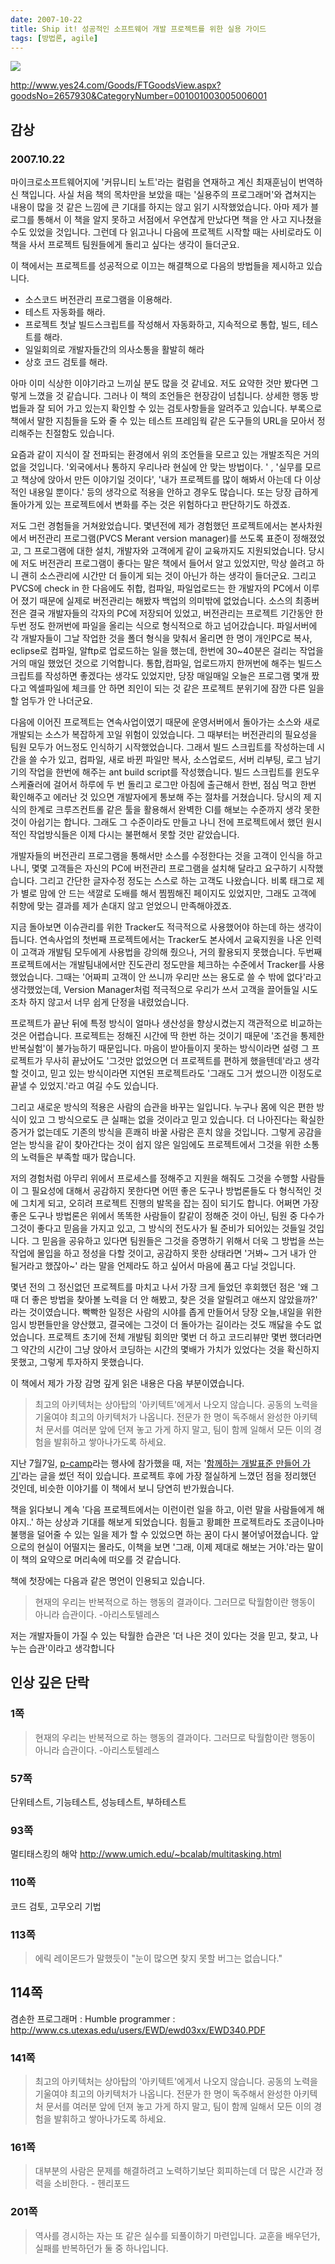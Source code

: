 ```yaml
---
date: 2007-10-22
title: Ship it! 성공적인 소프트웨어 개발 프로젝트를 위한 실용 가이드
tags: [방법론, agile]
---
```


![](https://image.yes24.com/momo/TopCate57/MidCate09/5683498.jpg)

http://www.yes24.com/Goods/FTGoodsView.aspx?goodsNo=2657930&CategoryNumber=001001003005006001

## 감상
### 2007.10.22
 마이크로소프트웨어지에 '커뮤니티 노트'라는 컬럼을 연재하고 계신 최재훈님이 번역하신 책입니다. 사실 처음 책의 목차만을 보았을 때는 '실용주의 프로그래머'와 겹쳐지는 내용이 많을 것 같은 느낌에 큰 기대를 하지는 않고 읽기 시작했었습니다. 아마  제가 블로그를 통해서 이 책을 알지 못하고 서점에서 우연찮게 만났다면 책을 안 사고 지나쳤을 수도 있었을 것입니다. 그런데 다 읽고나니 다음에 프로젝트 시작할 때는 사비로라도 이 책을 사서 프로젝트 팀원들에게 돌리고 싶다는 생각이 들더군요.


이 책에서는 프로젝트를 성공적으로 이끄는 해결책으로 다음의 방법들을 제시하고 있습니다.

- 소스코드 버전관리 프로그램을 이용해라. 
- 테스트 자동화를 해라.
- 프로젝트 첫날 빌드스크립트를 작성해서 자동화하고, 지속적으로 통합, 빌드, 테스트를 해라.
- 일일회의로 개발자들간의 의사소통을 활발히 해라
- 상호 코드 검토를 해라. 


 아마 이미 식상한 이야기라고 느끼실 분도 많을 것 같네요. 저도 요약한 것만 봤다면 그렇게 느꼈을 것 같습니다. 그러나 이 책의 조언들은 현장감이 넘칩니다. 상세한 행동 방법들과 잘 되어 가고 있는지 확인할 수 있는 검토사항들을 알려주고 있습니다. 부록으로 책에서 말한 지침들을 도와 줄 수 있는 테스트 프레임웍 같은 도구들의 URL을 모아서 정리해주는 친절함도 있습니다.

 요즘과 같이 지식이 잘 전파되는 환경에서 위의 조언들을 모르고 있는 개발조직은 거의 없을 것입니다.  '외국에서나 통하지 우리나라 현실에 안 맞는 방법이다. ' , '실무를 모르고 책상에 앉아서 만든 이야기일 것이다', '내가 프로젝트를 많이 해봐서 아는데 다 이상적인 내용일 뿐이다.' 등의 생각으로 적용을 안하고 경우도 많습니다. 또는 당장 급하게 돌아가게 있는 프로젝트에서 변화를 주는 것은 위험하다고 판단하기도 하겠죠.

  저도 그런 경험들을 거쳐왔었습니다.   몇년전에 제가 경험했던 프로젝트에서는  본사차원에서 버전관리 프로그램(PVCS Merant version manager)를 쓰도록 표준이 정해졌었고, 그 프로그램에 대한 설치,  개발자와 고객에게 같이 교육까지도 지원되었습니다. 당시에 저도 버전관리 프로그램이 좋다는 말은 책에서 들어서 알고 있었지만, 막상 쓸려고 하니 괜히 소스관리에 시간만 더 들이게 되는 것이 아닌가 하는 생각이 들더군요. 그리고 PVCS에 check in 한 다음에도 취합, 컴파일, 파일업로드는 한 개발자의 PC에서 이루어 졌기 때문에 실제로 버전관리는 해봤자 백업의 의미밖에 없었습니다. 소스의 최종버전은 결국 개발자들의 각자의 PC에 저장되어 있었고, 버전관리는 프로젝트 기간동안 한 두번 정도 한꺼번에 파일을 올리는 식으로 형식적으로 하고 넘어갔습니다. 파일서버에 각 개발자들이 그날 작업한 것을 폴더 형식을 맞춰서 올리면 한 명이 개인PC로 복사, eclipse로 컴파일, 알ftp로 업로드하는 일을 했는데, 한번에 30~40분은 걸리는 작업을 거의 매일 했었던 것으로 기억합니다.  통합,컴파일, 업로드까지 한꺼번에 해주는 빌드스크립트를 작성하면 좋겠다는 생각도 있었지만, 당장 매일매일 오늘은 프로그램 몇개 짰다고 엑셀파일에 체크를 안 하면 죄인이 되는 것 같은 프로젝트 분위기에 잠깐 다른 일을 할 엄두가 안 나더군요. 

 다음에 이어진 프로젝트는 연속사업이였기 때문에 운영서버에서 돌아가는 소스와  새로 개발되는 소스가 복잡하게 꼬일 위험이 있었습니다. 그 때부터는 버전관리의 필요성을 팀원 모두가 어느정도 인식하기 시작했었습니다.  그래서 빌드 스크립트를 작성하는데 시간을 쓸 수가 있고, 컴파일, 새로 바뀐 파일만 복사, 소스업로드, 서버 리부팅, 로그 남기기의 작업을 한번에 해주는 ant build script를 작성했습니다. 빌드 스크립트를 윈도우 스케쥴러에 걸어서 하루에 두 번 돌리고 로그만 아침에 출근해서 한번, 점심 먹고 한번 확인해주고 에러난 것 있으면 개발자에게 통보해 주는 절차를 거쳤습니다.  당시의 제 지식의 한계로  크루즈컨트롤 같은 툴을 활용해서 완벽한 CI를 해보는 수준까지 생각 못한 것이 아쉽기는 합니다.  그래도 그 수준이라도 만들고 나니  전에 프로젝트에서 했던 원시적인 작업방식들은 이제 다시는 불편해서 못할 것만 같았습니다.

 개발자들의 버전관리 프로그램을 통해서만 소스를 수정한다는 것을 고객이 인식을 하고 나니, 몇몇 고객들은 자신의 PC에 버전관리 프로그램을 설치해 달라고 요구하기 시작했습니다. 그리고 간단한 글자수정 정도는 스스로 하는 고객도 나왔습니다. 비록 <font> 태그로 제가 별로 맘에 안 드는 색깔로 도배를 해서 찜찜해진 페이지도 있었지만, 그래도 고객에 취향에 맞는 결과를 제가 손대지 않고 얻었으니 만족해야겠죠.

  지금 돌아보면 이슈관리를 위한 Tracker도 적극적으로 사용했어야 하는데 하는 생각이 듭니다. 연속사업의 첫번째 프로젝트에서는 Tracker도 본사에서 교육지원을 나온 인력이 고객과 개발팀 모두에게 사용법을 강의해 줬으나, 거의 활용되지 못했습니다. 두번째 프로젝트에서는 개발팀내에서만 진도관리 정도만을 체크하는 수준에서 Tracker를 사용했었습니다. 그때는 '어짜피 고객이 안 쓰니까 우리만 쓰는 용도로 쓸 수 밖에 없다'라고 생각했었는데, Version Manager처럼 적극적으로 우리가 쓰서 고객을 끌어들일 시도조차 하지 않고서 너무 쉽게 단정을 내렸었습니다.

 프로젝트가 끝난 뒤에 특정 방식이 얼마나 생산성을 향상시켰는지 객관적으로 비교하는 것은 어렵습니다.  프로젝트는 정해진 시간에 딱 한번 하는 것이기 때문에 '조건을 통제한 반복실험'이 불가능하기 때문입니다. 마음이 받아들이지 못하는 방식이라면 설령 그 프로젝트가 무사히 끝났어도 '그것만 없었으면 더 프로젝트를 편하게 했을텐데'라고 생각할 것이고, 믿고 있는 방식이라면 지연된 프로젝트라도 '그래도 그거 썼으니깐 이정도로 끝낼 수 있었지.'라고 여길 수도 있습니다.

 그리고 새로운 방식의 적용은 사람의 습관을 바꾸는 일입니다. 누구나 몸에 익은 편한 방식이 있고 그 방식으로도 큰 실패는 없을 것이라고 믿고 있습니다. 더 나아진다는 확실한 증거가 없는데도 기존의 방식을 흔쾌히 바꿀 사람은 흔치 않을 것입니다.  그렇게 공감을 얻는 방식을 같이 찾아간다는 것이 쉽지 않은 일임에도 프로젝트에서 그것을 위한 소통의 노력들은 부족할 때가 많습니다. 

  저의 경험처럼 아무리 위에서 프로세스를 정해주고 지원을 해줘도 그것을 수행할 사람들이 그 필요성에 대해서 공감하지 못한다면 어떤 좋은 도구나 방법론들도 다 형식적인 것에 그치게 되고, 오히려 프로젝트 진행의 발목을 잡는 짐이 되기도 합니다.  어쩌면 가장 좋은 도구나 방법론은 위에서 똑똑한 사람들이 칼같이 정해준 것이 아닌, 팀원 중 다수가 그것이 좋다고 믿음을 가지고 있고, 그 방식의 전도사가 될 준비가 되어있는 것들일 것입니다. 그 믿음을 공유하고 있다면 팀원들은 그것을 증명하기 위해서 더욱 그 방법을 쓰는 작업에 몰입을 하고 정성을 다할 것이고, 공감하지 못한 상태라면 '거봐~ 그거 내가 안 될거라고 했잖아~' 라는 말을 언제라도 하고 싶어서 마음에 품고 다닐 것입니다.  

  몇년 전의 그 정신없던 프로젝트를 마치고 나서 가장 크게 들었던 후회했던 점은 '왜 그때 더 좋은 방법을 찾아볼 노력을 더 안 해봤고, 찾은 것을 알릴려고 애쓰지 않았을까?' 라는 것이였습니다. 빡빡한 일정은 사람의 시야를 좁게 만들어서 당장 오늘,내일을 위한 임시 방편들만을 양산했고, 결국에는 그것이 더 돌아가는 길이라는 것도 깨닳을 수도 없었습니다. 프로젝트 초기에 전체 개발팀 회의만 몇번 더 하고 코드리뷰만 몇번 했더라면 그 약간의 시간이 그냥 앉아서 코딩하는 시간의 몇배가 가치가 있었다는 것을 확신하지 못했고, 그렇게 투자하지 못했습니다.

  이 책에서 제가 가장 감명 깊게 읽은 내용은 다음 부분이였습니다.

> 최고의 아키텍처는 상아탑의 '아키텍트'에게서 나오지 않습니다. 공동의 노력을 기울여야 최고의 아키텍처가 나옵니다. 전문가 한 명이 독주해서 완성한 아키텍처 문서를 여러분 앞에 던져 놓고 가게 하지 말고, 팀이 함께 일해서 모든 이의 경험을 발휘하고 쌓아나가도록 하세요.


 지난 7월7일, [p-camp](http://p-camp.tistory.com/entry/about)라는 행사에 참가했을 때, 저는 '[함께하는 개발표준 만들어 가기](http://benelog.springnote.com/pages/349170)'라는 글을 썼던 적이 있습니다. 프로젝트 후에 가장 절실하게 느꼈던 점을 정리했던 것인데, 비슷한 이야기를 이 책에서 보니 당연히 반가웠습니다.

 책을 읽다보니 계속 '다음 프로젝트에서는 이런이런 일을 하고, 이런 말을 사람들에게 해야지..' 하는  상상과 기대를 해보게 되었습니다. 힘들고 황폐한 프로젝트라도 조금이나마 불행을 덜어줄 수 있는 일을 제가 할 수 있었으면 하는 꿈이 다시 불어넣어졌습니다. 앞으로의 현실이 어떨지는 몰라도, 이책을 보면 '그래, 이제 제대로 해보는 거야.'라는 말이 이 책의 요약으로 머리속에 떠오를 것 같습니다.

책에 첫장에는 다음과 같은 명언이 인용되고 있습니다. 

> 현재의 우리는 반복적으로 하는 행동의 결과이다. 그러므로 탁월함이란 행동이 아니라 습관이다. -아리스토텔레스

 저는 개발자들이 가질 수 있는 탁월한 습관은 '더 나은 것이 있다는 것을 믿고, 찾고, 나누는 습관'이라고 생각합니다


## 인상 깊은 단락

### 1쪽
> 현재의 우리는 반복적으로 하는 행동의 결과이다. 그러므로 탁월함이란 행동이 아니라 습관이다. -아리스토텔레스

### 57쪽
단위테스트, 기능테스트, 성능테스트, 부하테스트

### 93쪽
멀티태스킹의 해악 http://www.umich.edu/~bcalab/multitasking.html

### 110쪽
코드 검토, 고무오리 기법

### 113쪽
> 에릭 레이몬드가 말했듯이 "눈이 많으면 찾지 못할 버그는 없습니다."

## 114쪽
겸손한 프로그래머 : Humble programmer : http://www.cs.utexas.edu/users/EWD/ewd03xx/EWD340.PDF

### 141쪽
> 최고의 아키텍처는 상아탑의 '아키텍트'에게서 나오지 않습니다. 공동의 노력을 기울여야 최고의 아키텍처가 나옵니다. 전문가 한 명이 독주해서 완성한 아키텍처 문서를 여러분 앞에 던져 놓고 가게 하지 말고, 팀이 함께 일해서 모든 이의 경험을 발휘하고 쌓아나가도록 하세요.

### 161쪽
> 대부분의 사람은 문제를 해결하려고 노력하기보단 회피하는데 더 많은 시간과 정력을 소비한다. - 헨리포드

### 201쪽
> 역사를 경시하는 자는 또 같은 실수를 되풀이하기 마련입니다. 교훈을 배우던가, 실패를 반복하던가 둘 중 하나입니다.
